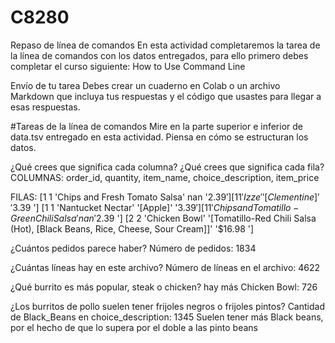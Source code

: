 # C8280

Repaso de línea de comandos
En esta actividad completaremos la tarea de la línea de comandos con los datos entregados, para ello primero debes completar el curso siguiente: How to Use Command Line

Envío de tu tarea
Debes crear un cuaderno en Colab o un archivo Markdown que incluya tus respuestas y el código que usastes para llegar a esas respuestas.

#Tareas de la línea de comandos
Mire en la parte superior e inferior de data.tsv entregado en esta actividad. Piensa en cómo se estructuran los datos. 

¿Qué crees que significa cada columna? ¿Qué crees que significa cada fila?
COLUMNAS:
order_id, quantity, item_name, choice_description, item_price

FILAS:
[1 1 'Chips and Fresh Tomato Salsa' nan '$2.39 ']
[1 1 'Izze' '[Clementine]' '$3.39 ']
[1 1 'Nantucket Nectar' '[Apple]' '$3.39 ']
[1 1 'Chips and Tomatillo-Green Chili Salsa' nan '$2.39 ']
[2 2 'Chicken Bowl'
'[Tomatillo-Red Chili Salsa (Hot), [Black Beans, Rice, Cheese, Sour Cream]]'
'$16.98 ']

¿Cuántos pedidos parece haber?
Número de pedidos: 1834


¿Cuántas líneas hay en este archivo?
Número de líneas en el archivo: 4622


¿Qué burrito es más popular, steak o chicken?
hay más Chicken Bowl: 726

¿Los burritos de pollo suelen tener frijoles negros o frijoles pintos?
Cantidad de Black_Beans en choice_description: 1345
Suelen tener más Black beans, por el hecho de que lo supera por el doble a las pinto beans
